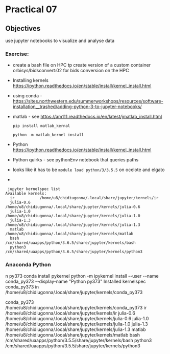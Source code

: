 # Practical 07



## Objectives

use jupyter notebooks to visualize and analyse data



### Exercise: 

- create a bash file on HPC tp create version of a custom container orbisys/bidsconvert:02 for bids conversion on the HPC

  

- Installing kernels https://ipython.readthedocs.io/en/stable/install/kernel_install.html 

- using conda - https://sites.northwestern.edu/summerworkshops/resources/software-installation__trashed/adding-python-3-to-jupyter-notebooks/ 

- matlab - see https://am111.readthedocs.io/en/latest/jmatlab_install.html 

  ```
  pip install matlab_kernal
  
  python -m matlab_kernel install
  ```

  

- Python https://ipython.readthedocs.io/en/stable/install/kernel_install.html 

- Python quirks  - see pythonEnv notebook that queries paths

- looks like it has to be `module load python/3/3.5.5` on ocelote and elgato

- ​                        

```
 jupyter kernelspec list
Available kernels:
  ir           /home/u8/chidiugonna/.local/share/jupyter/kernels/ir
  julia-0.6    /home/u8/chidiugonna/.local/share/jupyter/kernels/julia-0.6
  julia-1.0    /home/u8/chidiugonna/.local/share/jupyter/kernels/julia-1.0
  julia-1.3    /home/u8/chidiugonna/.local/share/jupyter/kernels/julia-1.3
  matlab       /home/u8/chidiugonna/.local/share/jupyter/kernels/matlab
  bash         /cm/shared/uaapps/python/3.6.5/share/jupyter/kernels/bash
  python3      /cm/shared/uaapps/python/3.6.5/share/jupyter/kernels/python3

```



### Anaconda Python

n py373
conda install pykernel
python -m ipykernel install --user --name conda_py373 --display-name "Python py373"
Installed kernelspec conda_py373 in /home/u8/chidiugonna/.local/share/jupyter/kernels/conda_py373

  conda_py373    /home/u8/chidiugonna/.local/share/jupyter/kernels/conda_py373
  ir             /home/u8/chidiugonna/.local/share/jupyter/kernels/ir
  julia-0.6      /home/u8/chidiugonna/.local/share/jupyter/kernels/julia-0.6
  julia-1.0      /home/u8/chidiugonna/.local/share/jupyter/kernels/julia-1.0
  julia-1.3      /home/u8/chidiugonna/.local/share/jupyter/kernels/julia-1.3
  matlab         /home/u8/chidiugonna/.local/share/jupyter/kernels/matlab
  bash           /cm/shared/uaapps/python/3.5.5/share/jupyter/kernels/bash
  python3        /cm/shared/uaapps/python/3.5.5/share/jupyter/kernels/python3